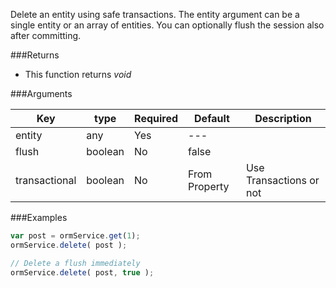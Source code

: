 Delete an entity using safe transactions. The entity argument can be a single entity or an array of entities. You can optionally flush the session also after committing.

###Returns

* This function returns *void*

###Arguments

| Key | type | Required | Default | Description |
| --- | --- | --- | --- | --- |
| entity | any | Yes | --- |  |
| flush | boolean | No | false |  |
| transactional | boolean | No | From Property | Use Transactions or not |

###Examples


```javascript
var post = ormService.get(1);
ormService.delete( post );

// Delete a flush immediately
ormService.delete( post, true );
```




